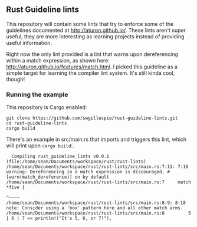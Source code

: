 ## Rust Guideline lints ##

This repository will contain some lints that try to enforce some of the guidelines documented at http://aturon.github.io/.
These lints aren't super useful, they are more interesting as learning projects instead of providing useful information.

Right now the only lint provided is a lint that warns upon dereferencing within a match expression, as shown here:
http://aturon.github.io/features/match.html. I picked this guideline as a simple target for learning the compiler lint
system. It's still kinda cool, though! 

### Running the example ###
This repository is Cargo enabled:

```
git clone https://github.com/swgillespie/rust-guideline-lints.git
cd rust-guideline-lints
cargo build
```

There's an example in src/main.rs that imports and triggers this lint, which will print upon `cargo build`:. 

```   
  Compiling rust_guideline_lints v0.0.1 (file:/home/sean/Documents/workspace/rust/rust-lints)
/home/sean/Documents/workspace/rust/rust-lints/src/main.rs:7:11: 7:16 warning: Dereferencing in a match expression is discouraged, #[warn(match_dereference)] on by default
/home/sean/Documents/workspace/rust/rust-lints/src/main.rs:7     match *five {
                                                                       ^~~~~
/home/sean/Documents/workspace/rust/rust-lints/src/main.rs:8:9: 8:18 note: Consider using a 'box' pattern here and all other match arms.
/home/sean/Documents/workspace/rust/rust-lints/src/main.rs:8         5 | 6 | 7 => println!("It's 5, 6, or 7!"),
```

